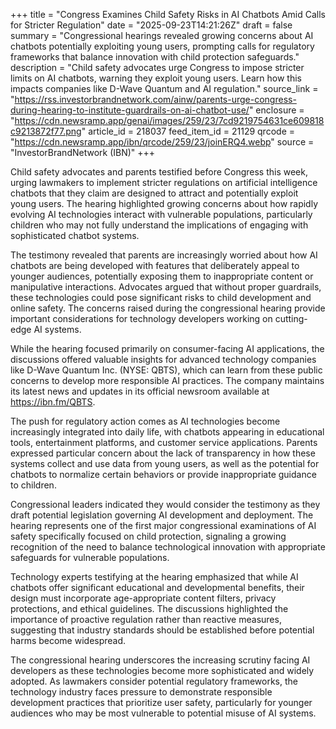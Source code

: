 +++
title = "Congress Examines Child Safety Risks in AI Chatbots Amid Calls for Stricter Regulation"
date = "2025-09-23T14:21:26Z"
draft = false
summary = "Congressional hearings revealed growing concerns about AI chatbots potentially exploiting young users, prompting calls for regulatory frameworks that balance innovation with child protection safeguards."
description = "Child safety advocates urge Congress to impose stricter limits on AI chatbots, warning they exploit young users. Learn how this impacts companies like D-Wave Quantum and AI regulation."
source_link = "https://rss.investorbrandnetwork.com/ainw/parents-urge-congress-during-hearing-to-institute-guardrails-on-ai-chatbot-use/"
enclosure = "https://cdn.newsramp.app/genai/images/259/23/7cd9219754631ce609818c9213872f77.png"
article_id = 218037
feed_item_id = 21129
qrcode = "https://cdn.newsramp.app/ibn/qrcode/259/23/joinERQ4.webp"
source = "InvestorBrandNetwork (IBN)"
+++

<p>Child safety advocates and parents testified before Congress this week, urging lawmakers to implement stricter regulations on artificial intelligence chatbots that they claim are designed to attract and potentially exploit young users. The hearing highlighted growing concerns about how rapidly evolving AI technologies interact with vulnerable populations, particularly children who may not fully understand the implications of engaging with sophisticated chatbot systems.</p><p>The testimony revealed that parents are increasingly worried about how AI chatbots are being developed with features that deliberately appeal to younger audiences, potentially exposing them to inappropriate content or manipulative interactions. Advocates argued that without proper guardrails, these technologies could pose significant risks to child development and online safety. The concerns raised during the congressional hearing provide important considerations for technology developers working on cutting-edge AI systems.</p><p>While the hearing focused primarily on consumer-facing AI applications, the discussions offered valuable insights for advanced technology companies like D-Wave Quantum Inc. (NYSE: QBTS), which can learn from these public concerns to develop more responsible AI practices. The company maintains its latest news and updates in its official newsroom available at <a href="https://ibn.fm/QBTS" rel="nofollow" target="_blank">https://ibn.fm/QBTS</a>.</p><p>The push for regulatory action comes as AI technologies become increasingly integrated into daily life, with chatbots appearing in educational tools, entertainment platforms, and customer service applications. Parents expressed particular concern about the lack of transparency in how these systems collect and use data from young users, as well as the potential for chatbots to normalize certain behaviors or provide inappropriate guidance to children.</p><p>Congressional leaders indicated they would consider the testimony as they draft potential legislation governing AI development and deployment. The hearing represents one of the first major congressional examinations of AI safety specifically focused on child protection, signaling a growing recognition of the need to balance technological innovation with appropriate safeguards for vulnerable populations.</p><p>Technology experts testifying at the hearing emphasized that while AI chatbots offer significant educational and developmental benefits, their design must incorporate age-appropriate content filters, privacy protections, and ethical guidelines. The discussions highlighted the importance of proactive regulation rather than reactive measures, suggesting that industry standards should be established before potential harms become widespread.</p><p>The congressional hearing underscores the increasing scrutiny facing AI developers as these technologies become more sophisticated and widely adopted. As lawmakers consider potential regulatory frameworks, the technology industry faces pressure to demonstrate responsible development practices that prioritize user safety, particularly for younger audiences who may be most vulnerable to potential misuse of AI systems.</p>